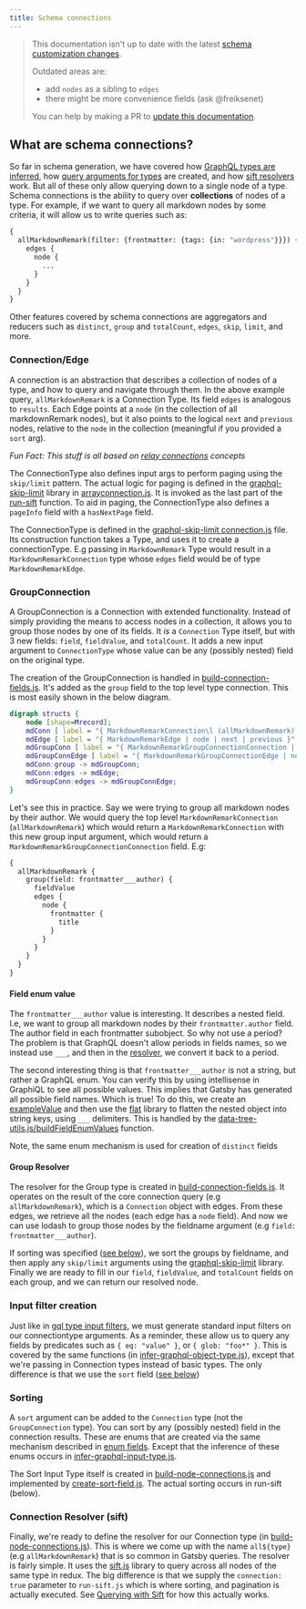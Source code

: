 ```yaml
---
title: Schema connections
---
```


> This documentation isn't up to date with the latest [schema customization changes](/docs/schema-customization).
>
> Outdated areas are:
>
> - add `nodes` as a sibling to `edges`
> - there might be more convenience fields (ask @freiksenet)
>
> You can help by making a PR to [update this documentation](https://github.com/gatsbyjs/gatsby/issues/14228).

## What are schema connections?

So far in schema generation, we have covered how [GraphQL types are inferred](/docs/schema-gql-type), how [query arguments for types](/docs/schema-input-gql) are created, and how [sift resolvers](/docs/schema-sift) work. But all of these only allow querying down to a single node of a type. Schema connections is the ability to query over **collections** of nodes of a type. For example, if we want to query all markdown nodes by some criteria, it will allow us to write queries such as:

```graphql
{
  allMarkdownRemark(filter: {frontmatter: {tags: {in: "wordpress"}}}) {
    edges {
      node {
        ...
      }
    }
  }
}
```

Other features covered by schema connections are aggregators and reducers such as `distinct`, `group` and `totalCount`, `edges`, `skip`, `limit`, and more.

### Connection/Edge

A connection is an abstraction that describes a collection of nodes of a type, and how to query and navigate through them. In the above example query, `allMarkdownRemark` is a Connection Type. Its field `edges` is analogous to `results`. Each Edge points at a `node` (in the collection of all markdownRemark nodes), but it also points to the logical `next` and `previous` nodes, relative to the `node` in the collection (meaningful if you provided a `sort` arg).

_Fun Fact: This stuff is all based on [relay connections](https://facebook.github.io/relay/graphql/connections.htm) concepts_

The ConnectionType also defines input args to perform paging using the `skip/limit` pattern. The actual logic for paging is defined in the [graphql-skip-limit](https://www.npmjs.com/package/graphql-skip-limit) library in [arrayconnection.js](https://github.com/gatsbyjs/gatsby/blob/master/packages/graphql-skip-limit/src/connection/arrayconnection.js). It is invoked as the last part of the [run-sift](/docs/schema-sift#5-run-sift-query-on-all-nodes) function. To aid in paging, the ConnectionType also defines a `pageInfo` field with a `hasNextPage` field.

The ConnectionType is defined in the [graphql-skip-limit connection.js](https://github.com/gatsbyjs/gatsby/blob/master/packages/graphql-skip-limit/src/connection/connection.js) file. Its construction function takes a Type, and uses it to create a connectionType. E.g passing in `MarkdownRemark` Type would result in a `MarkdownRemarkConnection` type whose `edges` field would be of type `MarkdownRemarkEdge`.

### GroupConnection

A GroupConnection is a Connection with extended functionality. Instead of simply providing the means to access nodes in a collection, it allows you to group those nodes by one of its fields. It _is_ a `Connection` Type itself, but with 3 new fields: `field`, `fieldValue`, and `totalCount`. It adds a new input argument to `ConnectionType` whose value can be any (possibly nested) field on the original type.

The creation of the GroupConnection is handled in [build-connection-fields.js](https://github.com/gatsbyjs/gatsby/blob/master/packages/gatsby/src/schema/build-connection-fields.js#L57). It's added as the `group` field to the top level type connection. This is most easily shown in the below diagram.

```dot
digraph structs {
    node [shape=Mrecord];
    mdConn [ label = "{ MarkdownRemarkConnection\l (allMarkdownRemark) | pageInfo | <edges> edges | <group> group | distinct | totalCount }" ];
    mdEdge [ label = "{ MarkdownRemarkEdge | node | next | previous }" ];
    mdGroupConn [ label = "{ MarkdownRemarkGroupConnectionConnection | pageInfo | <edges> edges | field | fieldValue | totalCount }" ];
    mdGroupConnEdge [ label = "{ MarkdownRemarkGroupConnectionEdge | node | next | previous }" ];
    mdConn:group -> mdGroupConn;
    mdConn:edges -> mdEdge;
    mdGroupConn:edges -> mdGroupConnEdge;
}
```

Let's see this in practice. Say we were trying to group all markdown nodes by their author. We would query the top level `MarkdownRemarkConnection` (`allMarkdownRemark`) which would return a `MarkdownRemarkConnection` with this new group input argument, which would return a `MarkdownRemarkGroupConnectionConnection` field. E.g:

```graphql
{
  allMarkdownRemark {
    group(field: frontmatter___author) {
      fieldValue
      edges {
        node {
          frontmatter {
            title
          }
        }
      }
    }
  }
}
```

#### Field enum value

The `frontmatter___author` value is interesting. It describes a nested field. I.e, we want to group all markdown nodes by their `frontmatter.author` field. The author field in each frontmatter subobject. So why not use a period? The problem is that GraphQL doesn't allow periods in fields names, so we instead use `___`, and then in the [resolver](https://github.com/gatsbyjs/gatsby/blob/master/packages/gatsby/src/schema/build-connection-fields.js#L69), we convert it back to a period.

The second interesting thing is that `frontmatter___author` is not a string, but rather a GraphQL enum. You can verify this by using intellisense in GraphiQL to see all possible values. This implies that Gatsby has generated all possible field names. Which is true! To do this, we create an [exampleValue](/docs/schema-gql-type#gqltype-creation) and then use the [flat](https://www.npmjs.com/package/flat) library to flatten the nested object into string keys, using `___` delimiters. This is handled by the [data-tree-utils.js/buildFieldEnumValues](https://github.com/gatsbyjs/gatsby/blob/master/packages/gatsby/src/schema/data-tree-utils.js#L277) function.

Note, the same enum mechanism is used for creation of `distinct` fields

#### Group Resolver

The resolver for the Group type is created in [build-connection-fields.js](https://github.com/gatsbyjs/gatsby/blob/master/packages/gatsby/src/schema/build-connection-fields.js#L57). It operates on the result of the core connection query (e.g `allMarkdownRemark`), which is a `Connection` object with edges. From these edges, we retrieve all the nodes (each edge has a `node` field). And now we can use lodash to group those nodes by the fieldname argument (e.g `field: frontmatter___author`).

If sorting was specified ([see below](#sorting)), we sort the groups by fieldname, and then apply any `skip/limit` arguments using the [graphql-skip-limit](https://www.npmjs.com/package/graphql-skip-limit) library. Finally we are ready to fill in our `field`, `fieldValue`, and `totalCount` fields on each group, and we can return our resolved node.

### Input filter creation

Just like in [gql type input filters](/docs/schema-input-gql), we must generate standard input filters on our connectiontype arguments. As a reminder, these allow us to query any fields by predicates such as `{ eq: "value" }`, or `{ glob: "foo*" }`. This is covered by the same functions (in [infer-graphql-object-type.js](https://github.com/gatsbyjs/gatsby/blob/master/packages/gatsby/src/schema/infer-graphql-input-fields.js)), except that we're passing in Connection types instead of basic types. The only difference is that we use the `sort` field ([see below](#sorting))

### Sorting

A `sort` argument can be added to the `Connection` type (not the `GroupConnection` type). You can sort by any (possibly nested) field in the connection results. These are enums that are created via the same mechanism described in [enum fields](#field-enum-value). Except that the inference of these enums occurs in [infer-graphql-input-type.js](https://github.com/gatsbyjs/gatsby/blob/master/packages/gatsby/src/schema/infer-graphql-input-fields.js#L302).

The Sort Input Type itself is created in [build-node-connections.js](https://github.com/gatsbyjs/gatsby/blob/master/packages/gatsby/src/schema/build-node-connections.js#L49) and implemented by [create-sort-field.js](https://github.com/gatsbyjs/gatsby/blob/master/packages/gatsby/src/schema/create-sort-field.js). The actual sorting occurs in run-sift (below).

### Connection Resolver (sift)

Finally, we're ready to define the resolver for our Connection type (in [build-node-connections.js](https://github.com/gatsbyjs/gatsby/blob/master/packages/gatsby/src/schema/build-node-connections.js#L65)). This is where we come up with the name `all${type}` (e.g `allMarkdownRemark`) that is so common in Gatsby queries. The resolver is fairly simple. It uses the [sift.js](https://www.npmjs.com/package/sift) library to query across all nodes of the same type in redux. The big difference is that we supply the `connection: true` parameter to `run-sift.js` which is where sorting, and pagination is actually executed. See [Querying with Sift](/docs/schema-sift) for how this actually works.
